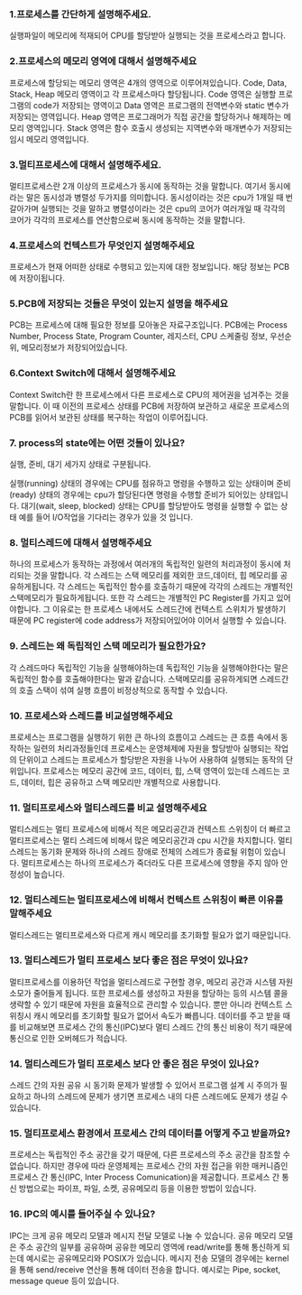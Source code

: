 ### 1.프로세스를 간단하게 설명해주세요.
실행파일이 메모리에 적재되어 CPU를 할당받아 실행되는 것을 프로세스라고 합니다.

### 2.프로세스의 메모리 영역에 대해서 설명해주세요
프로세스에 할당되는 메모리 영역은 4개의 영역으로 이루어져있습니다. Code, Data, Stack, Heap 메모리 영역이고 각 프로세스마다 할당됩니다.
Code 영역은 실행할 프로그램의 code가 저장되는 영역이고
Data 영역은 프로그램의 전역변수와 static 변수가 저장되는 영역입니다.
Heap 영역은 프로그래머가 직접 공간을 할당하거나 해제하는 메모리 영역입니다.
Stack 영역은 함수 호출시 생성되는 지역변수와 매개변수가 저장되는 임시 메모리 영역입니다. 

### 3.멀티프로세스에 대해서 설명해주세요.
멀티프로세스란 2개 이상의 프로세스가 동시에 동작하는 것을 말합니다.
여기서 동시에라는 말은 동시성과 병렬성 두가지를 의미합니다.
동시성이라는 것은 cpu가 1개일 때 번갈아가며 실행되는 것을 말하고
병렬성이라는 것은 cpu의 코어가 여러개일 때 각각의 코어가 각각의 프로세스를 연산함으로써 동시에 동작하는 것을 말합니다.

### 4.프로세스의 컨텍스트가 무엇인지 설명해주세요
프로세스가 현재 어떠한 상태로 수행되고 있는지에 대한 정보입니다. 해당 정보는 PCB에 저장이됩니다.

### 5.PCB에 저장되는 것들은 무엇이 있는지 설명을 해주세요
PCB는 프로세스에 대해 필요한 정보를 모아놓은 자료구조입니다. 
PCB에는 Process Number, Process State, Program Counter, 레지스터, CPU 스케줄링 정보, 우선순위, 메모리정보가 저장되어있습니다.

### 6.Context Switch에 대해서 설명해주세요
Context Switch란 한 프로세스에서 다른 프로세스로 CPU의 제어권을 넘겨주는 것을 말합니다.
이 때 이전의 프로세스 상태를 PCB에 저장하여 보관하고 새로운 프로세스의 PCB를 읽어서 보관된 상태를 복구하는 작업이 이루어집니다.

### 7. process의 state에는 어떤 것들이 있나요?
실행, 준비, 대기 세가지 상태로 구분됩니다.

실행(running) 상태의 경우에는 CPU를 점유하고 명령을 수행하고 있는 상태이며
준비(ready) 상태의 경우에는 cpu가 할당된다면 명령을 수행할 준비가 되어있는 상태입니다.
대기(wait, sleep, blocked) 상태는 CPU를 할당받아도 명령을 실행할 수 없는 상태 예를 들어 I/O작업을 기다리는 경우가 있을 것 입니다.

### 8. 멀티스레드에 대해서 설명해주세요
하나의 프로세스가 동작하는 과정에서 여러개의 독립적인 일련의 처리과정이 동시에 처리되는 것을 말합니다. 
각 스레드는 스택 메모리를 제외한 코드,데이터, 힙 메모리를 공유하게됩니다.
각 스레드는 독립적인 함수를 호출하기 때문에 각각의 스레드는 개별적인 스택메모리가 필요하게됩니다. 또한 각 스레드는 개별적인 PC Register를 가지고 있어야합니다.
그 이유로는 한 프로세스 내에서도 스레드간에 컨텍스트 스위치가 발생하기 때문에 PC register에 code address가 저장되어있어야 이어서 실행할 수 있습니다.


### 9. 스레드는 왜 독립적인 스택 메모리가 필요한가요?
 각 스레드마다 독립적인 기능을 실행해야하는데 독립적인 기능을 실행해야한다는 말은 독립적인 함수를 호출해야한다는 말과 같습니다. 
 스택메모리를 공유하게되면 스레드간의 호출 스택이 섞여 실행 흐름이 비정상적으로 동작할 수 있습니다.
 
### 10. 프로세스와 스레드를 비교설명해주세요
프로세스는 프로그램을 실행하기 위한 큰 하나의 흐름이고 스레드는 큰 흐름 속에서 동작하는 일련의 처리과정들인데
프로세스는 운영체제에 자원을 할당받아 실행되는 작업의 단위이고 스레드는 프로세스가 할당받은 자원을 나누어 사용하여 실행되는 동작의 단위입니다.
프로세스는 메모리 공간에 코드, 데이터, 힙, 스택 영역이 있는데 스레드는 코드, 데이터, 힙은 공유하고 스택 메모리만 개별적으로 사용합니다.

### 11. 멀티프로세스와 멀티스레드를 비교 설명해주세요
멀티스레드는 멀티 프로세스에 비해서 적은 메모리공간과 컨텍스트 스위칭이 더 빠르고
멀티프로세스는 멀티 스레드에 비해서 많은 메모리공간과 cpu 시간을 차지합니다.
멀티스레드는 동기화 문제와 하나의 스레드 장애로 전체의 스레드가 종료될 위험이 있습니다.
멀티프로세스는 하나의 프로세스가 죽더라도 다른 프로세스에 영향을 주지 않아 안정성이 높습니다.

### 12. 멀티스레드는 멀티프로세스에 비해서 컨텍스트 스위칭이 빠른 이유를 말해주세요
멀티스레드는 멀티프로세스와 다르게 캐시 메모리를 초기화할 필요가 없기 때문입니다.

### 13. 멀티스레드가 멀티 프로세스 보다 좋은 점은 무엇이 있나요?
멀티프로세스를 이용하던 작업을 멀티스레드로 구현할 경우, 메모리 공간과 시스템 자원소모가 줄어들게 됩니다. 또한 프로세스를 생성하고 자원을 할당하는 등의 시스템 콜을 생략할 수 있기 때문에
자원을 효율적으로 관리할 수 있습니다. 뿐만 아니라 컨텍스트 스위칭시 캐시 메모리를 초기화할 필요가 없어서 속도가 빠릅니다.
데이터를 주고 받을 때를 비교해보면 프로세스 간의 통신(IPC)보다 멀티 스레드 간의 통신 비용이 적기 때문에 통신으로 인한 오버헤드가 적습니다.

### 14. 멀티스레드가 멀티 프로세스 보다 안 좋은 점은 무엇이 있나요?
스레드 간의 자원 공유 시 동기화 문제가 발생할 수 있어서 프로그램 설계 시 주의가 필요하고 하나의 스레드에 문제가 생기면 프로세스 내의 다른 스레드에도 문제가 생길 수 있습니다.

### 15. 멀티프로세스 환경에서 프로세스 간의 데이터를 어떻게 주고 받을까요?
프로세스는 독립적인 주소 공간을 갖기 때문에, 다른 프로세스의 주소 공간을 참조할 수 없습니다.
하지만 경우에 따라 운영체제는 프로세스 간의 자원 접근을 위한 매커니즘인 프로세스 간 통신(IPC, Inter Process Comunication)을 제공합니다.
프로세스 간 통신 방법으로는 파이프, 파일, 소켓, 공유메모리 등을 이용한 방법이 있습니다.

### 16. IPC의 예시를 들어주실 수 있나요?
IPC는 크게 공유 메모리 모델과 메시지 전달 모델로 나눌 수 있습니다.
공유 메모리 모델은 주소 공간의 일부를 공유하며 공유한 메모리 영역에 read/write를 통해 통신하게 되는데 예시로는 공유메모리와 POSIX가 있습니다. 
메시지 전송 모델의 경우에는 kernel을 통해 send/receive 연산을 통해 데이터 전송을 합니다. 예시로는 Pipe, socket, message queue 등이 있습니다.
